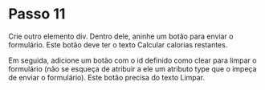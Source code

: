 # Passo 11

Crie outro elemento div. Dentro dele, aninhe um botão para enviar o formulário. Este botão deve ter o texto Calcular calorias restantes.

Em seguida, adicione um botão com o id definido como clear para limpar o formulário (não se esqueça de atribuir a ele um atributo type que o impeça de enviar o formulário). Este botão precisa do texto Limpar.